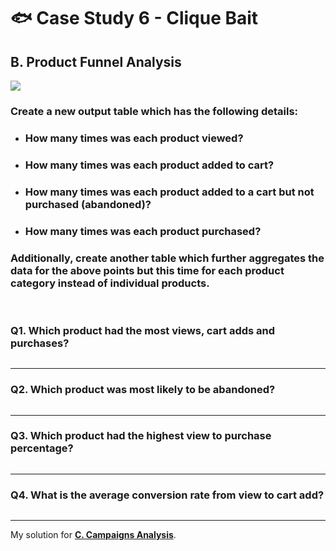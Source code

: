 # :fish: Case Study 6 - Clique Bait

## B. Product Funnel Analysis

<picture>
  <img src="https://img.shields.io/badge/postgresql-4169e1?style=for-the-badge&logo=postgresql&logoColor=white">
</picture>

### Create a new output table which has the following details:
- ### How many times was each product viewed?
- ### How many times was each product added to cart?
- ### How many times was each product added to a cart but not purchased (abandoned)?
- ### How many times was each product purchased?
### Additionally, create another table which further aggregates the data for the above points but this time for each product category instead of individual products.

</br>

### Q1. Which product had the most views, cart adds and purchases?
```pgsql

```

---
### Q2. Which product was most likely to be abandoned?
```pgsql

```

---
### Q3. Which product had the highest view to purchase percentage?
```pgsql

```

---
### Q4. What is the average conversion rate from view to cart add?
```pgsql

```

---
My solution for **[C. Campaigns Analysis](C.%20Campaigns%20Analysis.md)**.
